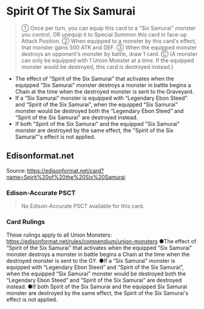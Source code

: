 # Spirit Of The Six Samurai

> ① Once per turn, you can equip this card to a "Six Samurai" monster you control, OR unequip it to Special Summon this card in face-up Attack Position. ② When equipped to a monster by this card's effect, that monster gains 500 ATK and DEF. ③ When the equipped monster destroys an opponent's monster by battle, draw 1 card. Ⓒ (A monster can only be equipped with 1 Union Monster at a time. If the equipped monster would be destroyed, this card is destroyed instead.)

*   The effect of “Spirit of the Six Samurai” that activates when the equipped “Six Samurai” monster destroys a monster in battle begins a Chain at the time when the destroyed monster is sent to the Graveyard.
*   If a “Six Samurai” monster is equipped with “Legendary Ebon Steed” and “Spirit of the Six Samurai”, when the equipped “Six Samurai” monster would be destroyed both the “Legendary Ebon Steed” and “Spirit of the Six Samurai” are destroyed instead.
*   If both "Spirit of the Six Samurai" and the equipped "Six Samurai" monster are destroyed by the same effect, the "Spirit of the Six Samurai"'s effect is not applied.

## Edisonformat.net

Source: https://edisonformat.net/card?name=Spirit%20of%20the%20Six%20Samurai

### Edison-Accurate PSCT

> No Edison-Accurate PSCT available for this card.

### Card Rulings

These rulings apply to all Union Monsters: https://edisonformat.net/rules/compendium/union-monsters
●The effect of “Spirit of the Six Samurai” that activates when the equipped “Six Samurai” monster destroys a monster in battle begins a Chain at the time when the destroyed monster is sent to the GY.
●If a “Six Samurai” monster is equipped with “Legendary Ebon Steed” and “Spirit of the Six Samurai”, when the equipped “Six Samurai” monster would be destroyed both the “Legendary Ebon Steed” and “Spirit of the Six Samurai” are destroyed instead.
●If both Spirit of the Six Samurai and the equipped Six Samurai monster are destroyed by the same effect, the Spirit of the Six Samurai's effect is not applied.
            